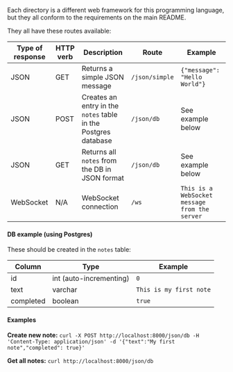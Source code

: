 Each directory is a different web framework for this programming language, but they all conform to the requirements on the main README.

They all have these routes available:

|Type of response|HTTP verb|Description|Route|Example|
|--|--|--|--|--|
|JSON|GET|Returns a simple JSON message|`/json/simple`|`{"message": "Hello World"}`|
|JSON|POST|Creates an entry in the `notes` table in the Postgres database|`/json/db`|See example below|
|JSON|GET|Returns all `notes` from the DB in JSON format|`/json/db`|See example below|
|WebSocket|N/A|WebSocket connection|`/ws`|`This is a WebSocket message from the server`|


#### DB example (using Postgres)
These should be created in the `notes` table:

|Column|Type|Example|
|--|--|--|
|id|int (auto-incrementing)|`0`|
|text|varchar|`This is my first note`|
|completed|boolean|`true`|


#### Examples
**Create new note:** `curl -X POST http://localhost:8000/json/db -H 'Content-Type: application/json' -d '{"text":"My first note","completed": true}'`

**Get all notes:** `curl http://localhost:8000/json/db`
